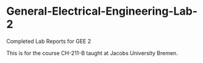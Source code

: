 # General-Electrical-Engineering-Lab-2
Completed Lab Reports for GEE 2

This is for the course CH-211-B taught at Jacobs University Bremen.
